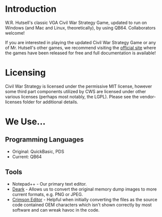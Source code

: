 # Introduction
W.R. Hutsell's classic VGA Civil War Strategy Game, updated to run on Windows (and Mac and Linux, theoretically), by using QB64. Collaborators welcome!

If you are interested in playing the updated Civil War Strategy Game or any of Mr. Hutsell's other games, we recommend visiting the [official site](https://hutsellgames.com/) where the games have been released for free and full documentation is available!

# Licensing
Civil War Strategy is licensed under the permissive MIT license, however some third part components utilized by CWS are licensed under other various licenses (perhaps most notably, the LGPL). Please see the vendor-licenses folder for additional details.

# We Use...
## Programming Languages
* Original: QuickBasic, PDS
* Current: QB64
## Tools
* Notepad++ - Our primary text editor.
* [Deark](http://entropymine.com/deark/) - Allows us to convert the original memory dump images to more current formats, e.g. PNG or JPEG.
* [Crimson Editor](http://www.crimsoneditor.com/) - Helpful when initially converting the files as the source code contained OEM characters which isn't shown correctly by most software and can wreak havoc in the code.
